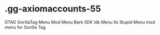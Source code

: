 # .gg-axiomaccounts-55
GTAG GorillaTag Menu Mod Menu Bark IIDK Idk Menu IIs Stupid Menu mod menu for Gorilla Tag
